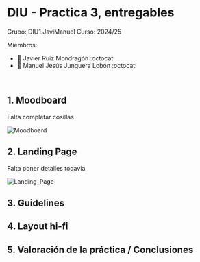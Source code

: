 # DIU - Practica 3, entregables

Grupo: DIU1.JaviManuel Curso: 2024/25

Miembros:
 * :bust_in_silhouette:  Javier Ruiz Mondragón    :octocat:     
 * :bust_in_silhouette:  Manuel Jesús Junquera Lobón    :octocat:
<br>


## 1. Moodboard

Falta completar cosillas

![Moodboard](Moodboard.png)


## 2. Landing Page

Falta poner detalles todavia

![Landing_Page](LandingPage.pg)


## 3. Guidelines



## 4. Layout hi-fi



## 5. Valoración de la práctica / Conclusiones


